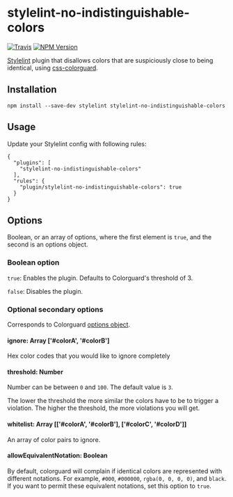 # stylelint-no-indistinguishable-colors

[![Travis](https://img.shields.io/travis/ierhyna/stylelint-no-indistinguishable-colors/master.svg)](https://travis-ci.org/ierhyna/stylelint-no-indistinguishable-colors)
[![NPM Version](https://img.shields.io/npm/v/stylelint-no-indistinguishable-colors.svg)](https://www.npmjs.com/package/stylelint-no-indistinguishable-colors)

[Stylelint](http://stylelint.io) plugin that disallows colors that are suspiciously close to being identical, using [css-colorguard](https://github.com/SlexAxton/css-colorguard).

## Installation

```
npm install --save-dev stylelint stylelint-no-indistinguishable-colors
```

## Usage

Update your Stylelint config with following rules:

```
{
  "plugins": [
    "stylelint-no-indistinguishable-colors"
  ],
  "rules": {
    "plugin/stylelint-no-indistinguishable-colors": true
  }
}
```

## Options

Boolean, or an array of options, where the first element is `true`, and the second is an options object.

### Boolean option

`true`: Enables the plugin. Defaults to Colorguard's threshold of 3.

`false`: Disables the plugin.

### Optional secondary options

Corresponds to Colorguard [options object](https://github.com/SlexAxton/css-colorguard#options).

#### ignore: Array ['#colorA', '#colorB']

Hex color codes that you would like to ignore completely

#### threshold: Number

Number can be between `0` and `100`. The default value is `3`.

The lower the threshold the more similar the colors have to be to trigger a violation. The higher the threshold, the more violations you will get.

#### whitelist: Array [['#colorA', '#colorB'], ['#colorC', '#colorD']]

An array of color pairs to ignore.

#### allowEquivalentNotation: Boolean

By default, colorguard will complain if identical colors are represented with different notations. For example, `#000`, `#000000`, `rgba(0, 0, 0, 0)`, and `black`. If you want to permit these equivalent notations, set this option to `true`.
